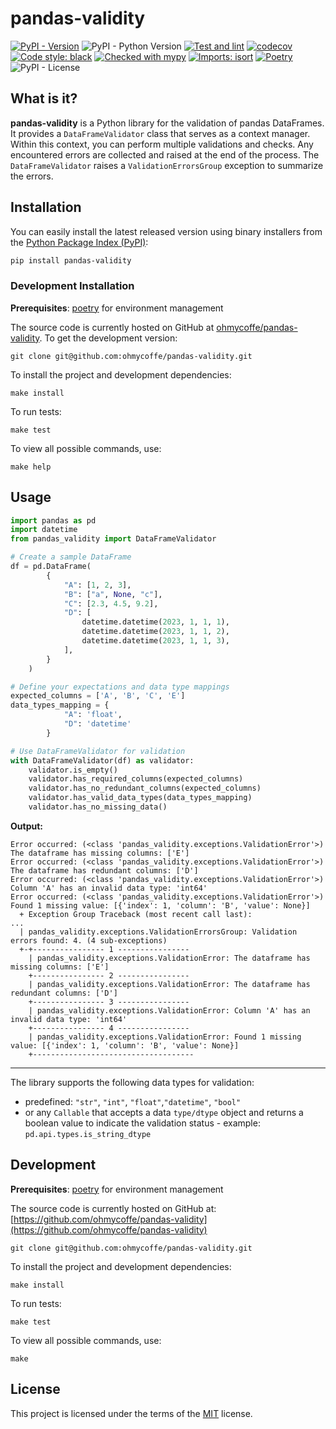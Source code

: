 # pandas-validity
[![PyPI - Version](https://img.shields.io/pypi/v/pandas-validity)](https://pypi.org/project/pandas-validity/)
![PyPI - Python Version](https://img.shields.io/pypi/pyversions/pandas-validity)
[![Test and lint](https://github.com/ohmycoffe/pandas-validity/actions/workflows/test.yml/badge.svg?branch=main)](https://github.com/ohmycoffe/pandas-validity/actions/workflows/test.yml?query=branch%3Amain)
[![codecov](https://codecov.io/gh/ohmycoffe/pandas-validity/graph/badge.svg?token=4K6RV6E9JX)](https://codecov.io/gh/ohmycoffe/pandas-validity)
[![Code style: black](https://img.shields.io/badge/code%20style-black-000000.svg)](https://github.com/psf/black)
[![Checked with mypy](https://www.mypy-lang.org/static/mypy_badge.svg)](https://mypy-lang.org/)
[![Imports: isort](https://img.shields.io/badge/%20imports-isort-%231674b1?style=flat&labelColor=ef8336)](https://pycqa.github.io/isort/)
[![Poetry](https://img.shields.io/endpoint?url=https://python-poetry.org/badge/v0.json)](https://python-poetry.org/)
![PyPI - License](https://img.shields.io/pypi/l/organize-photos)

## What is it?

**pandas-validity** is a Python library for the validation of pandas DataFrames. It provides a `DataFrameValidator` class that serves as a context manager. Within this context, you can perform multiple validations and checks. Any encountered errors are collected and raised at the end of the process. The `DataFrameValidator` raises a `ValidationErrorsGroup` exception to summarize the errors.

## Installation

You can easily install the latest released version using binary installers from the [Python Package Index (PyPI)](https://pypi.org/project/pandas-validity):

```sh
pip install pandas-validity
```

### Development Installation

**Prerequisites**: [poetry](https://python-poetry.org/) for environment management 

The source code is currently hosted on GitHub at [ohmycoffe/pandas-validity](https://github.com/ohmycoffe/pandas-validity). To get the development version:

```shell
git clone git@github.com:ohmycoffe/pandas-validity.git
```

To install the project and development dependencies:

```shell
make install 
```

To run tests:

```shell
make test 
```

To view all possible commands, use:

```shell
make help
```

## Usage
```python
import pandas as pd
import datetime
from pandas_validity import DataFrameValidator

# Create a sample DataFrame
df = pd.DataFrame(
        {
            "A": [1, 2, 3],
            "B": ["a", None, "c"],
            "C": [2.3, 4.5, 9.2],
            "D": [
                datetime.datetime(2023, 1, 1, 1),
                datetime.datetime(2023, 1, 1, 2),
                datetime.datetime(2023, 1, 1, 3),
            ],
        }
    )

# Define your expectations and data type mappings
expected_columns = ['A', 'B', 'C', 'E']
data_types_mapping = {
            "A": 'float',
            "D": 'datetime'
        }

# Use DataFrameValidator for validation
with DataFrameValidator(df) as validator:
    validator.is_empty()
    validator.has_required_columns(expected_columns)
    validator.has_no_redundant_columns(expected_columns)
    validator.has_valid_data_types(data_types_mapping)
    validator.has_no_missing_data()
```

**Output:**

```shell
Error occurred: (<class 'pandas_validity.exceptions.ValidationError'>) The dataframe has missing columns: ['E']
Error occurred: (<class 'pandas_validity.exceptions.ValidationError'>) The dataframe has redundant columns: ['D']
Error occurred: (<class 'pandas_validity.exceptions.ValidationError'>) Column 'A' has an invalid data type: 'int64'
Error occurred: (<class 'pandas_validity.exceptions.ValidationError'>) Found 1 missing value: [{'index': 1, 'column': 'B', 'value': None}]
  + Exception Group Traceback (most recent call last):
...
  | pandas_validity.exceptions.ValidationErrorsGroup: Validation errors found: 4. (4 sub-exceptions)
  +-+---------------- 1 ----------------
    | pandas_validity.exceptions.ValidationError: The dataframe has missing columns: ['E']
    +---------------- 2 ----------------
    | pandas_validity.exceptions.ValidationError: The dataframe has redundant columns: ['D']
    +---------------- 3 ----------------
    | pandas_validity.exceptions.ValidationError: Column 'A' has an invalid data type: 'int64'
    +---------------- 4 ----------------
    | pandas_validity.exceptions.ValidationError: Found 1 missing value: [{'index': 1, 'column': 'B', 'value': None}]
    +------------------------------------
```
---

The library supports the following data types for validation:
- predefined: `"str"`, `"int"`, `"float"`,`"datetime"`, `"bool"`
- or any `Callable` that accepts a data `type/dtype` object and returns a boolean value to indicate the validation status - example: `pd.api.types.is_string_dtype`


## Development
**Prerequisites**: [poetry](https://python-poetry.org/) for environment management 

The source code is currently hosted on GitHub at:
[https://github.com/ohmycoffe/pandas-validity](https://github.com/ohmycoffe/pandas-validity)

```shell
git clone git@github.com:ohmycoffe/pandas-validity.git
```
To install the project and development dependencies:
```shell
make install 
```
To run tests:
```shell
make test 
```
To view all possible commands, use:
```shell
make 
```
## License
This project is licensed under the terms of the [MIT](LICENSE) license.
